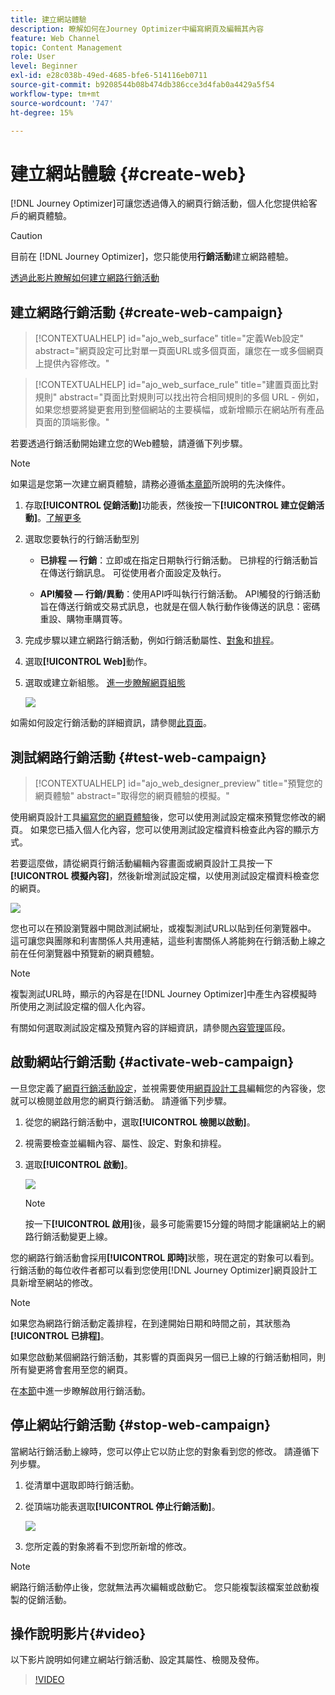 ```yaml
---
title: 建立網站體驗
description: 瞭解如何在Journey Optimizer中編寫網頁及編輯其內容
feature: Web Channel
topic: Content Management
role: User
level: Beginner
exl-id: e28c038b-49ed-4685-bfe6-514116eb0711
source-git-commit: b9208544b08b474db386cce3d4fab0a4429a5f54
workflow-type: tm+mt
source-wordcount: '747'
ht-degree: 15%

---
```


# 建立網站體驗 {#create-web}

[!DNL Journey Optimizer]可讓您透過傳入的網頁行銷活動，個人化您提供給客戶的網頁體驗。

>[!CAUTION]
>
>目前在 [!DNL Journey Optimizer]，您只能使用&#x200B;**行銷活動**&#x200B;建立網路體驗。

[透過此影片瞭解如何建立網路行銷活動](#video)

## 建立網路行銷活動 {#create-web-campaign}

>[!CONTEXTUALHELP]
>id="ajo_web_surface"
>title="定義Web設定"
>abstract="網頁設定可比對單一頁面URL或多個頁面，讓您在一或多個網頁上提供內容修改。"

>[!CONTEXTUALHELP]
>id="ajo_web_surface_rule"
>title="建置頁面比對規則"
>abstract="頁面比對規則可以找出符合相同規則的多個 URL - 例如，如果您想要將變更套用到整個網站的主要橫幅，或新增顯示在網站所有產品頁面的頂端影像。"

若要透過行銷活動開始建立您的Web體驗，請遵循下列步驟。

>[!NOTE]
>
>如果這是您第一次建立網頁體驗，請務必遵循[本章節](web-prerequisites.md)所說明的先決條件。

1. 存取&#x200B;**[!UICONTROL 促銷活動]**&#x200B;功能表，然後按一下&#x200B;**[!UICONTROL 建立促銷活動]**。[了解更多](../campaigns/create-campaign.md)


1. 選取您要執行的行銷活動型別

   * **已排程 — 行銷**：立即或在指定日期執行行銷活動。 已排程的行銷活動旨在傳送行銷訊息。 可從使用者介面設定及執行。

   * **API觸發 — 行銷/異動**：使用API呼叫執行行銷活動。 API觸發的行銷活動旨在傳送行銷或交易式訊息，也就是在個人執行動作後傳送的訊息：密碼重設、購物車購買等。

1. 完成步驟以建立網路行銷活動，例如行銷活動屬性、[對象](../audience/about-audiences.md)和[排程](../campaigns/create-campaign.md#schedule)。

1. 選取&#x200B;**[!UICONTROL Web]**&#x200B;動作。

1. 選取或建立新組態。 [進一步瞭解網頁組態](web-configuration.md)

   ![](assets/web-campaign-steps.png)

如需如何設定行銷活動的詳細資訊，請參閱[此頁面](../campaigns/get-started-with-campaigns.md)。

## 測試網路行銷活動 {#test-web-campaign}

>[!CONTEXTUALHELP]
>id="ajo_web_designer_preview"
>title="預覽您的網頁體驗"
>abstract="取得您的網頁體驗的模擬。"

使用網頁設計工具[編寫您的網頁體驗](edit-web-content.md)後，您可以使用測試設定檔來預覽您修改的網頁。 如果您已插入個人化內容，您可以使用測試設定檔資料檢查此內容的顯示方式。

若要這麼做，請從網頁行銷活動編輯內容畫面或網頁設計工具按一下&#x200B;**[!UICONTROL 模擬內容]**，然後新增測試設定檔，以使用測試設定檔資料檢查您的網頁。

![](assets/web-designer-preview.png)

您也可以在預設瀏覽器中開啟測試網址，或複製測試URL以貼到任何瀏覽器中。 這可讓您與團隊和利害關係人共用連結，這些利害關係人將能夠在行銷活動上線之前在任何瀏覽器中預覽新的網頁體驗。

>[!NOTE]
>
>複製測試URL時，顯示的內容是在[!DNL Journey Optimizer]中產生內容模擬時所使用之測試設定檔的個人化內容。

有關如何選取測試設定檔及預覽內容的詳細資訊，請參閱[內容管理](../content-management/preview-test.md)區段。

## 啟動網站行銷活動 {#activate-web-campaign}

一旦您定義了[網頁行銷活動設定](#configure-web-campaign)，並視需要使用[網頁設計工具](edit-web-content.md#work-with-web-designer)編輯您的內容後，您就可以檢閱並啟用您的網頁行銷活動。 請遵循下列步驟。

<!--
>[!NOTE]
>
>You can also preview your web campaign content before activating it. [Learn more](#test-web-campaign)-->

1. 從您的網路行銷活動中，選取&#x200B;**[!UICONTROL 檢閱以啟動]**。

1. 視需要檢查並編輯內容、屬性、設定、對象和排程。

1. 選取&#x200B;**[!UICONTROL 啟動]**。

   ![](assets/web-campaign-activate.png)

   >[!NOTE]
   >
   >按一下&#x200B;**[!UICONTROL 啟用]**&#x200B;後，最多可能需要15分鐘的時間才能讓網站上的網路行銷活動變更上線。

您的網路行銷活動會採用&#x200B;**[!UICONTROL 即時]**&#x200B;狀態，現在選定的對象可以看到。 行銷活動的每位收件者都可以看到您使用[!DNL Journey Optimizer]網頁設計工具新增至網站的修改。

>[!NOTE]
>
>如果您為網路行銷活動定義排程，在到達開始日期和時間之前，其狀態為&#x200B;**[!UICONTROL 已排程]**。
>
>如果您啟動某個網路行銷活動，其影響的頁面與另一個已上線的行銷活動相同，則所有變更將會套用至您的網頁。

在[本節](../campaigns/review-activate-campaign.md)中進一步瞭解啟用行銷活動。

## 停止網站行銷活動 {#stop-web-campaign}

當網站行銷活動上線時，您可以停止它以防止您的對象看到您的修改。 請遵循下列步驟。

1. 從清單中選取即時行銷活動。

1. 從頂端功能表選取&#x200B;**[!UICONTROL 停止行銷活動]**。

   ![](assets/web-campaign-stop.png)

1. 您所定義的對象將看不到您所新增的修改。

>[!NOTE]
>
>網路行銷活動停止後，您就無法再次編輯或啟動它。 您只能複製該檔案並啟動複製的促銷活動。

## 操作說明影片{#video}

以下影片說明如何建立網站行銷活動、設定其屬性、檢閱及發佈。

>[!VIDEO](https://video.tv.adobe.com/v/3418800/?quality=12&learn=on)